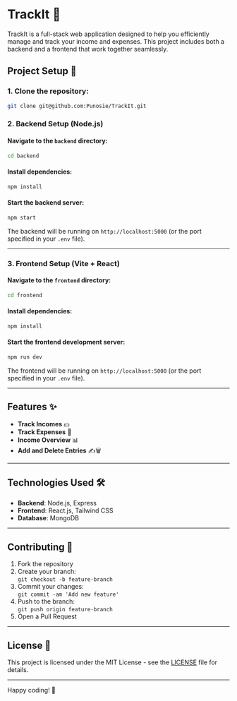 # TrackIt 🚀

TrackIt is a full-stack web application designed to help you efficiently manage and track your income and expenses. This project includes both a backend and a frontend that work together seamlessly.

## Project Setup 🔧

### 1. Clone the repository:
```bash
git clone git@github.com:Punosie/TrackIt.git
```

### 2. Backend Setup (Node.js)

#### Navigate to the `backend` directory:
```bash
cd backend
```

#### Install dependencies:
```bash
npm install
```

#### Start the backend server:
```bash
npm start
```

The backend will be running on `http://localhost:5000` (or the port specified in your `.env` file).

---

### 3. Frontend Setup (Vite + React)

#### Navigate to the `frontend` directory:
```bash
cd frontend
```

#### Install dependencies:
```bash
npm install
```

#### Start the frontend development server:
```bash
npm run dev
```

The frontend will be running on `http://localhost:5000` (or the port specified in your `.env` file).

---

## Features ✨

- **Track Incomes** 💵
- **Track Expenses** 💸
- **Income Overview** 📊
- **Add and Delete Entries** ✍️🗑️

---

## Technologies Used 🛠️

- **Backend**: Node.js, Express
- **Frontend**: React.js, Tailwind CSS
- **Database**: MongoDB

---

## Contributing 🤝

1. Fork the repository
2. Create your branch:  
   `git checkout -b feature-branch`
3. Commit your changes:  
   `git commit -am 'Add new feature'`
4. Push to the branch:  
   `git push origin feature-branch`
5. Open a Pull Request

---

## License 📜

This project is licensed under the MIT License - see the [LICENSE](LICENSE) file for details.

---

Happy coding! 🎉
